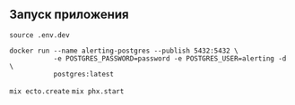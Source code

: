 ## Запуск приложения
`source .env.dev`
```
docker run --name alerting-postgres --publish 5432:5432 \
           -e POSTGRES_PASSWORD=password -e POSTGRES_USER=alerting -d \
           postgres:latest
```
`mix ecto.create`
`mix phx.start`
